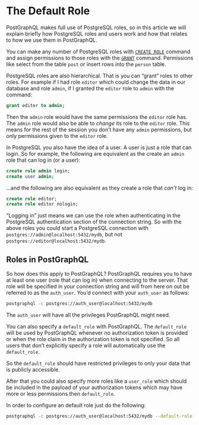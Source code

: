 # The Default Role
PostGraphQL makes full use of PostgreSQL roles, so in this article we will explain briefly how PostgreSQL roles and users work and how that relates to how we use them in PostGraphQL.

You can make any number of PostgreSQL roles with [`CREATE ROLE`](https://www.postgresql.org/docs/9.5/static/sql-createrole.html) command and assign permissions to those roles with the [`GRANT`](https://www.postgresql.org/docs/9.5/static/sql-grant.html) command. Permissions like select from the table `post` or insert rows into the `person` table.

PostgreSQL roles are also hierarchical. That is you can “grant” roles to other roles. For example if I had role `editor` which could change the data in our database and role `admin`, if I granted the `editor` role to `admin` with the command:

```sql
grant editor to admin;
```

Then the `admin` role would have the same permissions the `editor` role has. The `admin` role would also be able to *change* its role to the `editor` role. This means for the rest of the session you don’t have any `admin` permissions, but only permissions given to the `editor` role.

In PostgreSQL you also have the idea of a user. A user is just a role that can login. So for example, the following are equivalent as the create an `admin` role that can log in (or a user):

```sql
create role admin login;
create user admin;
```

…and the following are also equivalent as they create a role that *can’t* log in:

```sql
create role editor;
create role editor nologin;
```

“Logging in” just means we can use the role when authenticating in the PostgreSQL authentication section of the connection string. So with the above roles you could start a PostgreSQL connection with `postgres://admin@localhost:5432/mydb`, but not `postgres://editor@localhost:5432/mydb`.

## Roles in PostGraphQL
So how does this apply to PostGraphQL? PostGraphQL requires you to have at least one user (role that can log in) when connecting to the server. That role will be specified in your connection string and will from here on out be referred to as the `auth_user`. You’d connect with your `auth_user` as follows:

```bash
postgraphql -c postgres://auth_user@localhost:5432/mydb
```

The `auth_user` will have all the privileges PostGraphQL might need.

You can also specify a `default_role` with PostGraphQL. The `default_role` will be used by PostGraphQL whenever no authorization token is provided or when the role claim in the authorization token is not specified. So all users that don’t explicitly specify a role will automatically use the `default_role`.

So the `default_role` should have restricted privileges to only your data that is publicly accessible.

After that you could also specify more roles like a `user_role` which should be included in the payload of your authorization tokens which may have more or less permissions then `default_role`.

In order to configure an default role just do the following:

```bash
postgraphql -c postgres://auth_user@localhost:5432/mydb --default-role default_role
```
